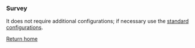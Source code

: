 ### Survey
It does not require additional configurations; if necessary use the [standard configurations](../../base.md#the-following-properties-are-managed-in-the-components).

[Return home](../../index.md)
